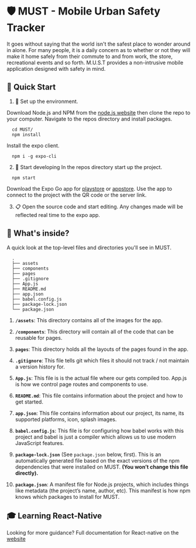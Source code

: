 # 🛡️ MUST - Mobile Urban Safety Tracker

It goes without saying that the world isn't the safest place to wonder around in alone. For many people, it is a daily concern as to whether or not they will make it home safely from their commute to and from work, the store, recreational events and so forth.
M.U.S.T provides a non-intrusive mobile application designed with safety in mind. 

## 🚄 Quick Start 

1. 🌳 Set up the environment.

  Download Node.js and NPM from the [node.js website](https://nodejs.org/en/) then clone the repo to your computer.
  Navigate to the repos directory and install packages.

  ```shell
    cd MUST/
    npm install
  ```
  Install the expo client.

  ```shell
    npm i -g expo-cli
  ```

2. 📁 Start developing
  In the repos directory start up the project.

  ```shell
    npm start
  ```
  Download the Expo Go app for [playstore](https://play.google.com/store/apps/details?id=host.exp.exponent&hl=en_US&gl=US) or [appstore](https://apps.apple.com/us/app/expo-go/id982107779).
  Use the app to connect to the project with the QR code or the server link.

3. 📋 Open the source code and start editing.
  Any changes made will be reflected real time to the expo app.
  
## 🧐 What's inside?

  A quick look at the top-level files and directories you'll see in MUST.
    
  ```shell
    .
    ├── assets
    ├── components
    ├── pages
    ├── .gitignore
    ├── App.js
    ├── README.md
    ├── app.json
    ├── babel.config.js
    ├── package-lock.json
    └── package.json
  ```
    
  1.  **`/assets`**: This directory contains all of the images for the app.

  2.  **`/components`**: This directory will contain all of the code that can be reusable for pages.

  3.  **`pages`**: This directory holds all the layouts of the pages found in the app.

  4.  **`.gitignore`**: This file tells git which files it should not track / not maintain a version history for.

  5.  **`App.js`**: This file is  is the actual file where our gets compiled too. App.js is how we control page routes and components to use.

  6.  **`README.md`**: This file contains information about the project and how to get started.

  7.  **`app.json`**: This file contains information about our project, its name, its supported platforms, icon, splash images.

  8.  **`babel.config.js`**: This file is for configuring how babel works with this project and babel is just a compiler which allows us to use modern JavaScript features.

  9. **`package-lock.json`** (See `package.json` below, first). This is an automatically generated file based on the exact versions of the npm dependencies that were installed on MUST. **(You won’t change this file directly).**

  10. **`package.json`**: A manifest file for Node.js projects, which includes things like metadata (the project’s name, author, etc). This manifest is how npm knows which packages to install for MUST.

## 🎓 Learning React-Native
  Looking for more guidance? Full documentation for React-native on the [website](https://reactnative.dev/)
 
